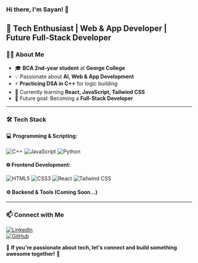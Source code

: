 ### Hi there, I'm Sayan! 👋

🚀 **Tech Enthusiast | Web & App Developer | Future Full-Stack Developer**  
---
### 👨‍💻 About Me
- 🎓 **BCA 2nd-year student** at **George College**
- 💡 Passionate about **AI, Web & App Development**
- ⚡ **Practicing DSA in C++** for logic building
- 🎨 Currently learning **React, JavaScript, Tailwind CSS**
- 🎯 Future goal: Becoming a **Full-Stack Developer**
---
### 🛠️ Tech Stack
#### 💻 Programming & Scripting:
![C++](https://img.shields.io/badge/-C++-00599C?style=flat&logo=c%2B%2B&logoColor=white)  ![JavaScript](https://img.shields.io/badge/-JavaScript-F7DF1E?style=flat&logo=javascript&logoColor=black)  ![Python](https://img.shields.io/badge/-Python-3776AB?style=flat&logo=python&logoColor=white)  

#### 🌐 Frontend Development:
![HTML5](https://img.shields.io/badge/-HTML5-E34F26?style=flat&logo=html5&logoColor=white)  ![CSS3](https://img.shields.io/badge/-CSS3-1572B6?style=flat&logo=css3)  ![React](https://img.shields.io/badge/-React-61DAFB?style=flat&logo=react&logoColor=black)  ![Tailwind CSS](https://img.shields.io/badge/-TailwindCSS-38B2AC?style=flat&logo=tailwind-css&logoColor=white)  

#### ⚙️ Backend & Tools (Coming Soon...)
---
### 📫 Connect with Me
[![LinkedIn](https://img.shields.io/badge/-LinkedIn-0077B5?style=flat&logo=linkedin&logoColor=white)](https://www.linkedin.com/in/your-profile/)  
[![GitHub](https://img.shields.io/badge/-GitHub-181717?style=flat&logo=github&logoColor=white)](https://github.com/your-github-username)  


💬 **If you're passionate about tech, let's connect and build something awesome together!** 🚀

